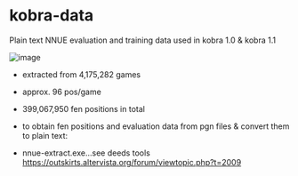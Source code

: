 # kobra-data

Plain text NNUE evaluation and training data used in kobra 1.0 & kobra 1.1

![image](https://github.com/jasper-sinclair/kobra-data/assets/118207713/ffbd1919-b757-49da-aee2-c1824e27a7d6)

- extracted from 4,175,282	games
- approx. 96 pos/game
- 399,067,950	fen positions in total

- to obtain fen positions and evaluation data from pgn files & convert them to plain text:
- nnue-extract.exe...see deeds tools https://outskirts.altervista.org/forum/viewtopic.php?t=2009
 